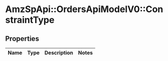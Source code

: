 # AmzSpApi::OrdersApiModelV0::ConstraintType

## Properties
Name | Type | Description | Notes
------------ | ------------- | ------------- | -------------

